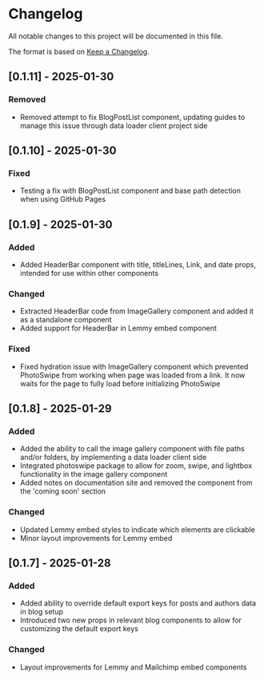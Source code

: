 # Changelog

All notable changes to this project will be documented in this file.

The format is based on [Keep a Changelog](https://keepachangelog.com/).

<!-- 

Types of changes

    `Added` for new features.
    `Changed` for changes in existing functionality.
    `Deprecated` for soon-to-be removed features.
    `Removed` for now removed features.
    `Fixed` for any bug fixes.
    `Security` in case of vulnerabilities.

 -->

## [0.1.11] - 2025-01-30

### Removed

- Removed attempt to fix BlogPostList component, updating guides to manage this issue through data loader client project side

## [0.1.10] - 2025-01-30

### Fixed

- Testing a fix with BlogPostList component and base path detection when using GitHub Pages

## [0.1.9] - 2025-01-30

### Added

- Added HeaderBar component with title, titleLines, Link, and date props, intended for use within other components

### Changed

- Extracted HeaderBar code from ImageGallery component and added it as a standalone component
- Added support for HeaderBar in Lemmy embed component

### Fixed

- Fixed hydration issue with ImageGallery component which prevented PhotoSwipe from working when page was loaded from a link. It now waits for the page to fully load before initializing PhotoSwipe

## [0.1.8] - 2025-01-29

### Added

- Added the ability to call the image gallery component with file paths and/or folders, by implementing a data loader client side
- Integrated photoswipe package to allow for zoom, swipe, and lightbox functionality in the image gallery component
- Added notes on documentation site and removed the component from the 'coming soon' section

### Changed

- Updated Lemmy embed styles to indicate which elements are clickable
- Minor layout improvements for Lemmy embed



## [0.1.7] - 2025-01-28

### Added
- Added ability to override default export keys for posts and authors data in blog setup
- Introduced two new props in relevant blog components to allow for customizing the default export keys

### Changed
- Layout improvements for Lemmy and Mailchimp embed components